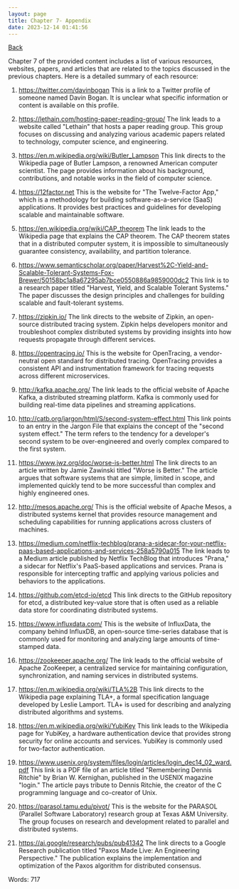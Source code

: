 ```yaml
---
layout: page
title: Chapter 7- Appendix
date: 2023-12-14 01:41:56
---
```


[Back](./)


Chapter 7 of the provided content includes a list of various resources, websites, papers, and articles that are related to the topics discussed in the previous chapters. Here is a detailed summary of each resource:

1. https://twitter.com/davinbogan
This is a link to a Twitter profile of someone named Davin Bogan. It is unclear what specific information or content is available on this profile.

2. https://lethain.com/hosting-paper-reading-group/
The link leads to a website called "Lethain" that hosts a paper reading group. This group focuses on discussing and analyzing various academic papers related to technology, computer science, and engineering.

3. https://en.m.wikipedia.org/wiki/Butler_Lampson
This link directs to the Wikipedia page of Butler Lampson, a renowned American computer scientist. The page provides information about his background, contributions, and notable works in the field of computer science.

4. https://12factor.net
This is the website for "The Twelve-Factor App," which is a methodology for building software-as-a-service (SaaS) applications. It provides best practices and guidelines for developing scalable and maintainable software.

5. https://en.wikipedia.org/wiki/CAP_theorem
The link leads to the Wikipedia page that explains the CAP theorem. The CAP theorem states that in a distributed computer system, it is impossible to simultaneously guarantee consistency, availability, and partition tolerance.

6. https://www.semanticscholar.org/paper/Harvest%2C-Yield-and-Scalable-Tolerant-Systems-Fox-Brewer/50158bc1a8a67295ab7bce0550886a9859000dc2
This link is to a research paper titled "Harvest, Yield, and Scalable Tolerant Systems." The paper discusses the design principles and challenges for building scalable and fault-tolerant systems.

7. https://zipkin.io/
The link directs to the website of Zipkin, an open-source distributed tracing system. Zipkin helps developers monitor and troubleshoot complex distributed systems by providing insights into how requests propagate through different services.

8. https://opentracing.io/
This is the website for OpenTracing, a vendor-neutral open standard for distributed tracing. OpenTracing provides a consistent API and instrumentation framework for tracing requests across different microservices.

9. http://kafka.apache.org/
The link leads to the official website of Apache Kafka, a distributed streaming platform. Kafka is commonly used for building real-time data pipelines and streaming applications.

10. http://catb.org/jargon/html/S/second-system-effect.html
This link points to an entry in the Jargon File that explains the concept of the "second system effect." The term refers to the tendency for a developer's second system to be over-engineered and overly complex compared to the first system.

11. https://www.jwz.org/doc/worse-is-better.html
The link directs to an article written by Jamie Zawinski titled "Worse is Better." The article argues that software systems that are simple, limited in scope, and implemented quickly tend to be more successful than complex and highly engineered ones.

12. http://mesos.apache.org/
This is the official website of Apache Mesos, a distributed systems kernel that provides resource management and scheduling capabilities for running applications across clusters of machines.

13. https://medium.com/netflix-techblog/prana-a-sidecar-for-your-netflix-paas-based-applications-and-services-258a5790a015
The link leads to a Medium article published by Netflix TechBlog that introduces "Prana," a sidecar for Netflix's PaaS-based applications and services. Prana is responsible for intercepting traffic and applying various policies and behaviors to the applications.

14. https://github.com/etcd-io/etcd
This link directs to the GitHub repository for etcd, a distributed key-value store that is often used as a reliable data store for coordinating distributed systems.

15. https://www.influxdata.com/
This is the website of InfluxData, the company behind InfluxDB, an open-source time-series database that is commonly used for monitoring and analyzing large amounts of time-stamped data.

16. https://zookeeper.apache.org/
The link leads to the official website of Apache ZooKeeper, a centralized service for maintaining configuration, synchronization, and naming services in distributed systems.

17. https://en.m.wikipedia.org/wiki/TLA%2B
This link directs to the Wikipedia page explaining TLA+, a formal specification language developed by Leslie Lamport. TLA+ is used for describing and analyzing distributed algorithms and systems.

18. https://en.m.wikipedia.org/wiki/YubiKey
This link leads to the Wikipedia page for YubiKey, a hardware authentication device that provides strong security for online accounts and services. YubiKey is commonly used for two-factor authentication.

19. https://www.usenix.org/system/files/login/articles/login_dec14_02_ward.pdf
This link is a PDF file of an article titled "Remembering Dennis Ritchie" by Brian W. Kernighan, published in the USENIX magazine "login." The article pays tribute to Dennis Ritchie, the creator of the C programming language and co-creator of Unix.

20. https://parasol.tamu.edu/pivot/
This is the website for the PARASOL (Parallel Software Laboratory) research group at Texas A&M University. The group focuses on research and development related to parallel and distributed systems.

21. https://ai.google/research/pubs/pub41342
The link directs to a Google Research publication titled "Paxos Made Live: An Engineering Perspective." The publication explains the implementation and optimization of the Paxos algorithm for distributed consensus.

Words: 717